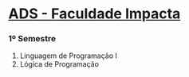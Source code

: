 # [ADS - Faculdade Impacta](https://www.impacta.edu.br/graduacoes/analise-e-desenvolvimento-de-sistemas)

### 1º Semestre
1. Linguagem de Programação I
2. Lógica de Programação
